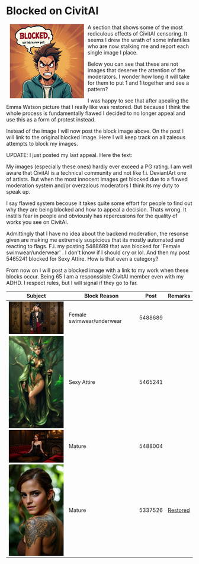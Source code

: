 # Blocked on CivitAI

<img align="left" width="200" src="ComfyUI_6.png" hspace="10">

 A section that shows some of the most rediculous effects of CivitAI censoring. It seems I drew the wrath of some infantiles who are now stalking me and report each single image I place.
 
 Below you can see that these are not images that deserve the attention of the moderators. I wonder how long it will take for them to put 1 and 1 together and see a pattern?
 
 I was happy to see that after apealing the Emma Watson picture that I really like was restored. But because I think the whole process is fundamentally flawed I decided to no longer appeal and use this as a form of protest instead.
 
 Instead of the image I will now post the block image above. On the post I will link to the original blocked image. Here I will keep track on all zaleous attempts to block my images.
 
 UPDATE: I just posted my last appeal. Here the text:
 
 My images (especially these ones) hardly ever exceed a PG rating. I am well aware that CivitAI is a technical community and not like f.i. DeviantArt one of artists. But when the most innocent images get blocked due to a flawed moderation system and/or overzalous moderators I think its my duty to speak up. 

I say flawed system becouse it takes quite some effort for people to find out why they are being blocked and how to appeal a decision. Thats wrong. It instills fear in people and obviously has repercusions for the quality of works you see on CivitAI.

Admittingly that I have no idea about the backend moderation, the resonse given are making me extremely suspicious that its mostly automated and reacting to flags. F.i. my posting 5488689 that was blocked for 'Female swimwear/underwear' . I don't know if I should cry or lol.  And then my post 5465241 blocked for Sexy Attire. How is that even a category?

From now on I will post a blocked image with a link to my work when these blocks occur. Being 65 I am a responssible CivitAI member even with my ADHD. I respect rules, but I will signal if they go to far.


| Subject | Block Reason | Post | Remarks |
| ------- | ------------ | ---- | ------- |
|<img align="left" width="200" src="Chloe GraceMoretzFlux.jpeg">| Female swimwear/underwear |5488689||
|<img align="left" width="200" src="arianagrande.jpeg">| Sexy Attire |5465241||
|<img align="left" width="200" src="emmastone.png">| Mature |5488004||
|<img align="left" width="200" src="emmawatson.png">| Mature | 5337526 | [Restored](https://civitai.com/images/23969735) |

